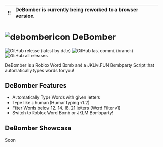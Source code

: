 | :bangbang: | DeBomber is currently being reworked to a browser version. |
| :--------- | :-- |


# ![debombericon](https://user-images.githubusercontent.com/53323309/123511789-ee473200-d6b5-11eb-9f03-09412ae4edb5.png) DeBomber
![GitHub release (latest by date)](https://img.shields.io/github/v/release/xacvwe/DeBomber?color=blueviolet&label=Latest%20Release&style=for-the-badge)
![GitHub last commit (branch)](https://img.shields.io/github/last-commit/xacvwe/DeBomber/main?style=for-the-badge)
![GitHub all releases](https://img.shields.io/github/downloads/xacvwe/DeBomber/total?style=for-the-badge)

DeBomber is a Roblox Word Bomb and a JKLM.FUN Bombparty Script that automatically types words for you!

## DeBomber Features
- Automatically Type Words with given letters
- Type like a human (HumanTyping v1.2)
- Filter Words below 12, 14, 18, 21 letters (Word Filter v1)
- Switch to Roblox Word Bomb or JKLM Bombparty!

## DeBomber Showcase
Soon


